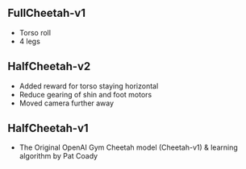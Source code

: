 ## FullCheetah-v1
- Torso roll
- 4 legs

## HalfCheetah-v2
- Added reward for torso staying horizontal
- Reduce gearing of shin and foot motors
- Moved camera further away

## HalfCheetah-v1
- The Original OpenAI Gym Cheetah model (Cheetah-v1) & learning algorithm by Pat Coady
